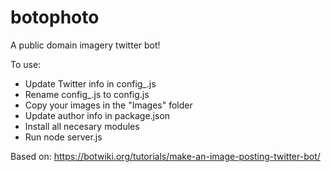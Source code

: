 # botophoto
A public domain imagery twitter bot!

To use:
- Update Twitter info in config_.js 
- Rename config_.js to config.js
- Copy your images in the "Images" folder
- Update author info in package.json
- Install all necesary modules
- Run node server.js

Based on: https://botwiki.org/tutorials/make-an-image-posting-twitter-bot/
